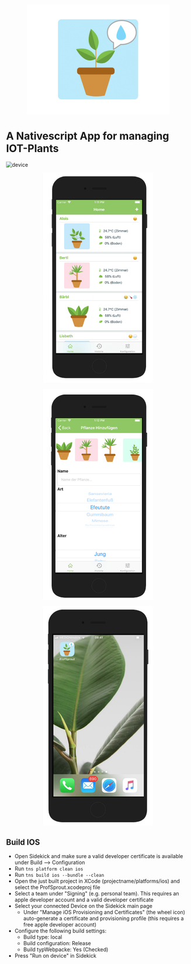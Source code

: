 <p align="center">
  <img height="300" src="img/logo.png">
</p>

# A Nativescript App for managing IOT-Plants 

![device](img/device.png)

<p align="center">
  <img width="300" src="img/screen1.png">
</p>

<p align="center">
  <img width="300" src="img/screen2.png">
</p>

<p align="center">
  <img width="300" src="img/screen3.png">
</p>

## Build IOS
- Open Sidekick and make sure a valid developer certificate is available under Build --> Configuration
- Run `tns platform clean ios`
- Run `tns build ios --bundle --clean`
- Open the just built project in XCode (projectname/platforms/ios) and select the ProfSprout.xcodeproj file
- Select a team under "Signing" (e.g. personal team). This requires an apple developer account and a valid developer certificate
- Select your connected Device on the Sidekick main page
    - Under "Manage iOS Provisioning and Certificates" (the wheel icon) auto-generate a certificate and provisioning profile (this requires a free apple developer account)
- Configure the following build settings:
    - Build type: local
    - Build configuration: Release
    - Build typWebpacke: Yes (Checked)
- Press "Run on device" in Sidekick
 
